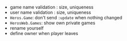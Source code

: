 * game name validation : size, uniqueness
* user name validation : size, uniqueness
* `Heros.Game`: don't send `:update` when nothing changed
* `HerosWeb.Games`: show own private games
* rename yourself
* define owner when player leaves
